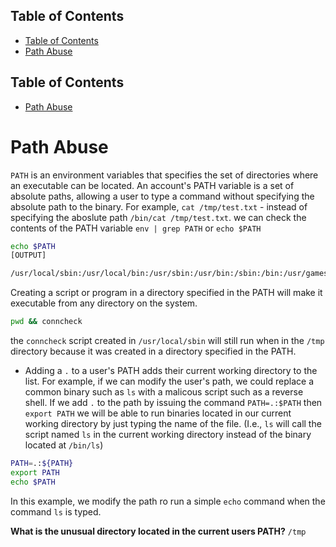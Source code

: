 ## Table of Contents

  - [Table of Contents](#Table\of\Contents)
- [Path Abuse](#path\abuse)

## Table of Contents

- [Path Abuse](#path\abuse)

# Path Abuse
`PATH` is an environment variables that specifies the set of directories where an executable can be located. An account's PATH variable is a set of absolute paths, allowing a user to type a command without specifying the absolute path to the binary. For example, `cat /tmp/test.txt` - instead of specifying the aboslute path `/bin/cat /tmp/test.txt`. we can check the contents of the PATH variable `env | grep PATH` or `echo $PATH`
```bash
echo $PATH
[OUTPUT]

/usr/local/sbin:/usr/local/bin:/usr/sbin:/usr/bin:/sbin:/bin:/usr/games:/usr/local/games
```

Creating a script or program in a directory specified in the PATH will make it executable from any directory on the system.
```bash
pwd && conncheck
```
the `conncheck` script created in `/usr/local/sbin` will still run when in the `/tmp` directory because it was created in a directory specified in the PATH.

- Adding a `.` to a user's PATH adds their current working directory to the list. For example, if we can modify the user's path, we could replace a common binary such as `ls` with a malicous script such as a reverse shell. If we add `.` to the path by issuing the command `PATH=.:$PATH` then `export PATH` we will be able to run binaries located in our current working directory by just typing the name of the file. (I.e., `ls` will call the script named `ls` in the current working directory instead of the binary located at `/bin/ls`)
```bash
PATH=.:${PATH}
export PATH
echo $PATH
```
In this example, we modify the path ro run a simple `echo` command when the command `ls` is typed. 

**What is the unusual directory located in the current users PATH?**
`/tmp`
























